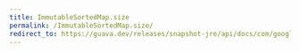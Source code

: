 ```yaml
---
title: ImmutableSortedMap.size
permalink: /ImmutableSortedMap.size/
redirect_to: https://guava.dev/releases/snapshot-jre/api/docs/com/google/common/collect/ImmutableSortedMap.html#size--
---
```

